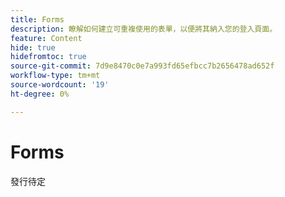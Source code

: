 ```yaml
---
title: Forms
description: 瞭解如何建立可重複使用的表單，以便將其納入您的登入頁面。
feature: Content
hide: true
hidefromtoc: true
source-git-commit: 7d9e8470c0e7a993fd65efbcc7b2656478ad652f
workflow-type: tm+mt
source-wordcount: '19'
ht-degree: 0%

---
```


# Forms

發行待定
